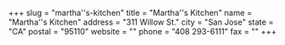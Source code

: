 +++
slug = "martha''s-kitchen"
title = "Martha''s Kitchen"
name = "Martha''s Kitchen"
address = "311 Willow St."
city = "San Jose"
state = "CA"
postal = "95110"
website = ""
phone = "408 293-6111"
fax = ""
+++
